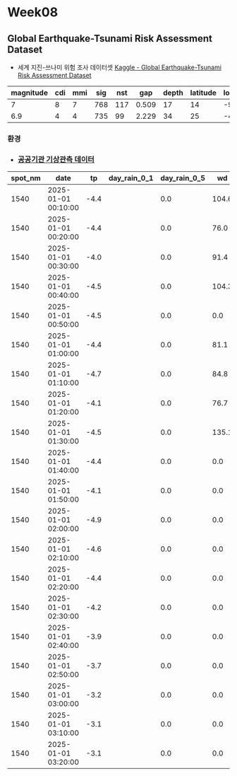 # Week08

## Global Earthquake-Tsunami Risk Assessment Dataset
- 세계 지진-쓰나미 위험 조사 데이터셋 [Kaggle - Global Earthquake-Tsunami Risk Assessment Dataset](https://www.kaggle.com/datasets/ahmeduzaki/global-earthquake-tsunami-risk-assessment-dataset)

| magnitude | cdi | mmi | sig | nst | gap | depth | latitude | longitude
| --- | --- | --- | --- | --- | --- | --- | --- | --- |
| 7 | 8 | 7 | 768 | 117 | 0.509 | 17 | 14 | -9.7963 |159.596 |
| 6.9 | 4 | 4 | 735 | 99 | 2.229 | 34 | 25 | -4.9559 | 100.738 |

### 환경

- ### [공공기관 기상관측 데이터](https://www.bigdata-environment.kr/user/data_market/detail.do?id=4b57e8c0-86f4-11f0-9381-499068d28df5#!)

| spot_nm | date                | tp   | day_rain_0_1 | day_rain_0_5 | wd    | ws  | rh   | sp | slp | day_sr | day_hr |
|----------|---------------------|------|---------------|---------------|-------|-----|------|----|-----|--------|--------|
| 1540 | 2025-01-01 00:10:00 | -4.4 |   | 0.0 | 104.6 | 1.8 | 80.0 |  |  |  |  |
| 1540 | 2025-01-01 00:20:00 | -4.4 |   | 0.0 | 76.0 | 2.0 | 80.7 |  |  |  |  |
| 1540 | 2025-01-01 00:30:00 | -4.0 |   | 0.0 | 91.4 | 1.3 | 79.1 |  |  |  |  |
| 1540 | 2025-01-01 00:40:00 | -4.5 |   | 0.0 | 104.3 | 1.8 | 81.3 |  |  |  |  |
| 1540 | 2025-01-01 00:50:00 | -4.5 |   | 0.0 | 0.0 | 0.0 | 82.3 |  |  |  |  |
| 1540 | 2025-01-01 01:00:00 | -4.4 |   | 0.0 | 81.1 | 2.1 | 81.1 |  |  |  |  |
| 1540 | 2025-01-01 01:10:00 | -4.7 |   | 0.0 | 84.8 | 1.0 | 83.7 |  |  |  |  |
| 1540 | 2025-01-01 01:20:00 | -4.1 |   | 0.0 | 76.7 | 1.5 | 82.2 |  |  |  |  |
| 1540 | 2025-01-01 01:30:00 | -4.5 |   | 0.0 | 135.1 | 0.9 | 82.4 |  |  |  |  |
| 1540 | 2025-01-01 01:40:00 | -4.4 |   | 0.0 | 0.0 | 0.0 | 80.7 |  |  |  |  |
| 1540 | 2025-01-01 01:50:00 | -4.1 |   | 0.0 | 0.0 | 0.0 | 81.9 |  |  |  |  |
| 1540 | 2025-01-01 02:00:00 | -4.9 |   | 0.0 | 0.0 | 0.0 | 84.5 |  |  |  |  |
| 1540 | 2025-01-01 02:10:00 | -4.6 |   | 0.0 | 0.0 | 0.0 | 82.7 |  |  |  |  |
| 1540 | 2025-01-01 02:20:00 | -4.4 |   | 0.0 | 0.0 | 0.0 | 82.8 |  |  |  |  |
| 1540 | 2025-01-01 02:30:00 | -4.2 |   | 0.0 | 0.0 | 0.0 | 81.3 |  |  |  |  |
| 1540 | 2025-01-01 02:40:00 | -3.9 |   | 0.0 | 0.0 | 0.0 | 79.6 |  |  |  |  |
| 1540 | 2025-01-01 02:50:00 | -3.7 |   | 0.0 | 0.0 | 0.0 | 79.2 |  |  |  |  |
| 1540 | 2025-01-01 03:00:00 | -3.2 |   | 0.0 | 0.0 | 0.0 | 75.4 |  |  |  |  |
| 1540 | 2025-01-01 03:10:00 | -3.1 |   | 0.0 | 0.0 | 0.0 | 74.7 |  |  |  |  |
| 1540 | 2025-01-01 03:20:00 | -3.1 |   | 0.0 | 0.0 | 0.0 | 74.2 |  |  |  |  |
